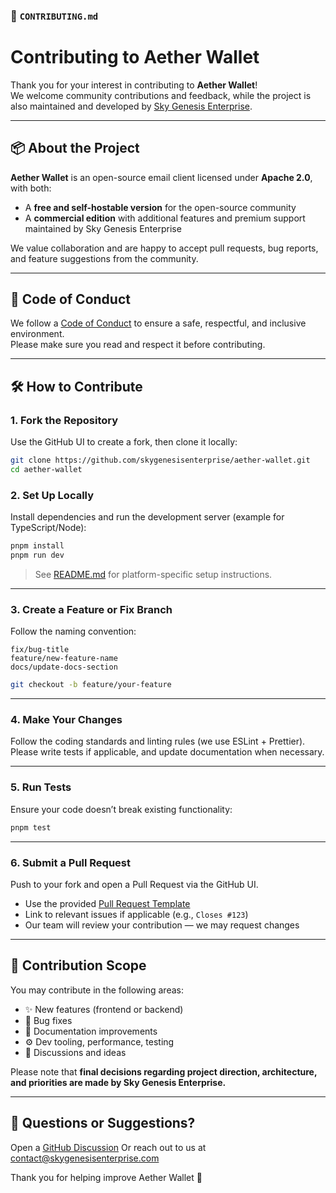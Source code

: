 ### 📄 `CONTRIBUTING.md`

# Contributing to Aether Wallet

Thank you for your interest in contributing to **Aether Wallet**!  
We welcome community contributions and feedback, while the project is also maintained and developed by [Sky Genesis Enterprise](https://skygenesisenterprise.com).

---

## 📦 About the Project

**Aether Wallet** is an open-source email client licensed under **Apache 2.0**, with both:

- A **free and self-hostable version** for the open-source community
- A **commercial edition** with additional features and premium support maintained by Sky Genesis Enterprise

We value collaboration and are happy to accept pull requests, bug reports, and feature suggestions from the community.

---

## 🧭 Code of Conduct

We follow a [Code of Conduct](https://github.com/skygenesisenterprise/aether-wallet/CODE_OF_CONDUCT.md) to ensure a safe, respectful, and inclusive environment.  
Please make sure you read and respect it before contributing.

---

## 🛠️ How to Contribute

### 1. Fork the Repository

Use the GitHub UI to create a fork, then clone it locally:

```bash
git clone https://github.com/skygenesisenterprise/aether-wallet.git
cd aether-wallet
```

### 2. Set Up Locally

Install dependencies and run the development server (example for TypeScript/Node):

```bash
pnpm install
pnpm run dev
```

> See [README.md](./README.md) for platform-specific setup instructions.

---

### 3. Create a Feature or Fix Branch

Follow the naming convention:

```
fix/bug-title
feature/new-feature-name
docs/update-docs-section
```

```bash
git checkout -b feature/your-feature
```

---

### 4. Make Your Changes

Follow the coding standards and linting rules (we use ESLint + Prettier).
Please write tests if applicable, and update documentation when necessary.

---

### 5. Run Tests

Ensure your code doesn’t break existing functionality:

```bash
pnpm test
```

---

### 6. Submit a Pull Request

Push to your fork and open a Pull Request via the GitHub UI.

* Use the provided [Pull Request Template](./.github/PULL_REQUEST_TEMPLATE.md)
* Link to relevant issues if applicable (e.g., `Closes #123`)
* Our team will review your contribution — we may request changes

---

## 🧠 Contribution Scope

You may contribute in the following areas:

* ✨ New features (frontend or backend)
* 🐛 Bug fixes
* 📝 Documentation improvements
* ⚙️ Dev tooling, performance, testing
* 💬 Discussions and ideas

Please note that **final decisions regarding project direction, architecture, and priorities are made by Sky Genesis Enterprise.**

---

## 📩 Questions or Suggestions?

Open a [GitHub Discussion](https://github.com/skygenesisenterprise/aether-wallet/discussions)
Or reach out to us at [contact@skygenesisenterprise.com](mailto:contact@skygenesisenterprise.com)

Thank you for helping improve Aether Wallet 💌
